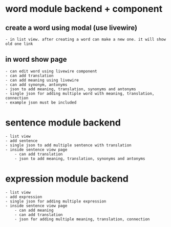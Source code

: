 # word module backend + component
## create a word using modal (use livewire)
    - in list view. after creating a word can make a new one. it will show old one link
## in word show page 
    - can edit word using livewire component
    - can add translation 
    - can add meaning using livewire
    - can add synonym, antonyms
    - json to add meaning, translation, synonyms and antonyms
    - single json for adding multiple word with meaning, translation, connection
    - example json must be included


# sentence module backend 
    - list view 
    - add sentence
    - single json to add multiple sentence with translation
    - inside sentence view page 
        - can add translation
        - json to add meaning, translation, synonyms and antonyms




# expression module backend 
    - list view 
    - add expression
    - single json for adding multiple expression
    - inside sentence view page 
        - can add meaning
        - can add translation
        - json for adding multiple meaning, translation, connection



